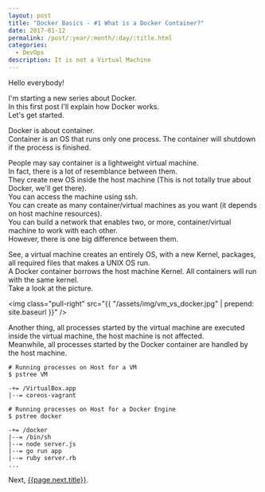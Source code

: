 ```yaml
---
layout: post
title: "Docker Basics - #1 What is a Docker Container?"
date: 2017-01-12
permalink: /post/:year/:month/:day/:title.html
categories:
  - DevOps
description: It is not a Virtual Machine
---
```

Hello everybody!

I'm starting a new series about Docker.  
In this first post I'll explain how Docker works.  
Let's get started.  

Docker is about container.  
Container is an OS that runs only one process. The container will shutdown if the process is finished.  

People may say container is a lightweight virtual machine.  
In fact, there is a lot of resemblance between them.  
They create new OS inside the host machine (This is not totally true about Docker, we'll get there).  
You can access the machine using ssh.  
You can create as many container/virtual machines as you want (it depends on host machine resources).  
You can build a network that enables two, or more, container/virtual machine to work with each other.  
However, there is one big difference between them.  

See, a virtual machine creates an entirely OS, with a new Kernel, packages, all required files that makes a UNIX OS run.  
A Docker container borrows the host machine Kernel. All containers will run with the same kernel.  
Take a look at the picture.  

<img class="pull-right" src="{{ "/assets/img/vm_vs_docker.jpg" | prepend: site.baseurl }}" />  

Another thing, all processes started by the virtual machine are executed inside the virtual machine, the host machine is not affected.  
Meanwhile, all processes started by the Docker container are handled by the host machine.  

```
# Running processes on Host for a VM  
$ pstree VM  

-+= /VirtualBox.app  
|--= coreos-vagrant  
```

```
# Running processes on Host for a Docker Engine
$ pstree docker

-+= /docker
|--= /bin/sh
|--= node server.js
|--= go run app
|--= ruby server.rb
...
```

Next, [{{page.next.title}}]({{page.next.url}}).
